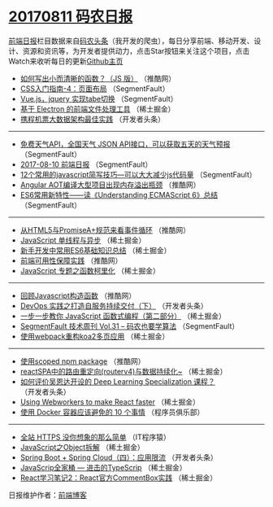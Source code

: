 # [20170811 码农日报](http://hao.caibaojian.com/date/2017/08/11)

[前端日报](http://caibaojian.com/c/news)栏目数据来自[码农头条](http://hao.caibaojian.com/)（我开发的爬虫），每日分享前端、移动开发、设计、资源和资讯等，为开发者提供动力，点击Star按钮来关注这个项目，点击Watch来收听每日的更新[Github主页](https://github.com/kujian/frontendDaily)
* [如何写出小而清晰的函数？（JS 版）](http://hao.caibaojian.com/47435.html) （推酷网）
* [CSS入门指南-4：页面布局](http://hao.caibaojian.com/47416.html) （SegmentFault）
* [Vue.js，jquery 实现tabe切换](http://hao.caibaojian.com/47429.html) （SegmentFault）
* [基于 Electron 的前端文件处理工具](http://hao.caibaojian.com/47463.html) （稀土掘金）
* [携程机票大数据架构最佳实践](http://hao.caibaojian.com/47488.html) （开发者头条）

***
* [免费天气API，全国天气 JSON API接口，可以获取五天的天气预报](http://hao.caibaojian.com/47421.html) （SegmentFault）
* [2017-08-10 前端日报](http://hao.caibaojian.com/47426.html) （SegmentFault）
* [12个常用的javascript简写技巧&#8212;可以大大减少js代码量](http://hao.caibaojian.com/47418.html) （SegmentFault）
* [Angular AOT编译大型项目出现内存溢出瓶颈](http://hao.caibaojian.com/47440.html) （推酷网）
* [ES6常用新特性——读《Understanding ECMAScript 6》总结](http://hao.caibaojian.com/47430.html) （SegmentFault）

***
* [从HTML5与PromiseA+规范来看事件循环](http://hao.caibaojian.com/47431.html) （推酷网）
* [JavaScript 单线程与异步](http://hao.caibaojian.com/47452.html) （稀土掘金）
* [新手开发中常用ES6基础知识总结](http://hao.caibaojian.com/47465.html) （稀土掘金）
* [前端可用性保障实践](http://hao.caibaojian.com/47432.html) （推酷网）
* [JavaScript 专题之函数柯里化](http://hao.caibaojian.com/47466.html) （稀土掘金）

***
* [回顾Javascript构造函数](http://hao.caibaojian.com/47434.html) （推酷网）
* [DevOps 实践之打造自服务持续交付（下）](http://hao.caibaojian.com/47494.html) （开发者头条）
* [一步一步教你 JavaScript 函数式编程（第二部分）](http://hao.caibaojian.com/47469.html) （稀土掘金）
* [SegmentFault 技术周刊 Vol.31 &#8211; 码农也要学算法](http://hao.caibaojian.com/47414.html) （SegmentFault）
* [使用webpack重构koa2多页应用](http://hao.caibaojian.com/47456.html) （稀土掘金）

***
* [使用scoped npm package](http://hao.caibaojian.com/47436.html) （推酷网）
* [reactSPA中的路由重定向(routerv4)与数据持续化~](http://hao.caibaojian.com/47457.html) （稀土掘金）
* [如何评价吴恩达开设的 Deep Learning Specialization 课程？](http://hao.caibaojian.com/47484.html) （开发者头条）
* [Using Webworkers to make React faster](http://hao.caibaojian.com/47458.html) （稀土掘金）
* [使用 Docker 容器应该避免的 10 个事情](http://hao.caibaojian.com/47526.html) （程序员俱乐部）

***
* [全站 HTTPS 没你想象的那么简单](http://hao.caibaojian.com/47527.html) （IT程序猿）
* [JavaScript之Object拆解](http://hao.caibaojian.com/47460.html) （稀土掘金）
* [Spring Boot + Spring Cloud（四）：应用限流](http://hao.caibaojian.com/47487.html) （开发者头条）
* [JavaScrip全家桶 &#8212; 进击的TypeScrip](http://hao.caibaojian.com/47462.html) （稀土掘金）
* [React学习笔记2：React官方CommentBox实践](http://hao.caibaojian.com/47451.html) （稀土掘金）

日报维护作者：[前端博客](http://caibaojian.com/) 